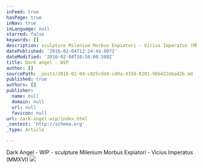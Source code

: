 ```yaml
---
inFeed: true
hasPage: true
inNav: true
inLanguage: null
starred: false
keywords: []
description: sculpture Milenium Morbus Expiatori - Vicius Imperatus (MMXVI)
datePublished: '2016-02-04T12:24:44.007Z'
dateModified: '2016-02-04T10:58:00.588Z'
title: Dark angel - WIP
author: []
sourcePath: _posts/2016-02-04-c825cdd4-cd0a-433d-8201-98b422ebad2b.md
published: true
authors: []
publisher:
  name: null
  domain: null
  url: null
  favicon: null
url: dark-angel-wip/index.html
_context: 'http://schema.org'
_type: Article

---
```

Dark Angel - WIP - sculpture Milenium Morbus Expiatori - Vicius Imperatus (MMXVI)
![](https://the-grid-user-content.s3-us-west-2.amazonaws.com/09b835d3-8c6c-4cb4-91a3-da4366630a7d.jpg)